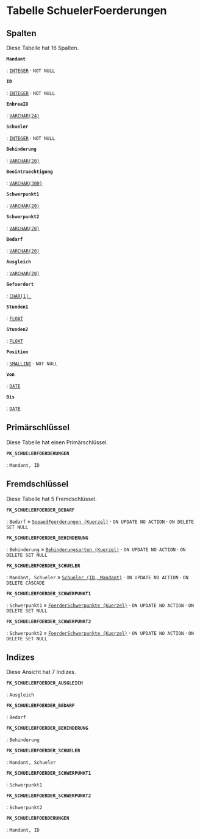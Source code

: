 # Tabelle **SchuelerFoerderungen**



## Spalten

Diese Tabelle hat 16 Spalten.

**`Mandant`**

:   [`INTEGER`](https://firebirdsql.org/file/documentation/html/en/refdocs/fblangref40/firebird-40-language-reference.html#fblangref40-datatypes-inttypes) · `NOT NULL`

    

**`ID`**

:   [`INTEGER`](https://firebirdsql.org/file/documentation/html/en/refdocs/fblangref40/firebird-40-language-reference.html#fblangref40-datatypes-inttypes) · `NOT NULL`

    

**`EnbreaID`**

:   [`VARCHAR(24)`](https://firebirdsql.org/file/documentation/html/en/refdocs/fblangref40/firebird-40-language-reference.html#fblangref40-datatypes-chartypes)

    

**`Schueler`**

:   [`INTEGER`](https://firebirdsql.org/file/documentation/html/en/refdocs/fblangref40/firebird-40-language-reference.html#fblangref40-datatypes-inttypes) · `NOT NULL`

    

**`Behinderung`**

:   [`VARCHAR(20)`](https://firebirdsql.org/file/documentation/html/en/refdocs/fblangref40/firebird-40-language-reference.html#fblangref40-datatypes-chartypes)

    

**`Beeintraechtigung`**

:   [`VARCHAR(300)`](https://firebirdsql.org/file/documentation/html/en/refdocs/fblangref40/firebird-40-language-reference.html#fblangref40-datatypes-chartypes)

    

**`Schwerpunkt1`**

:   [`VARCHAR(20)`](https://firebirdsql.org/file/documentation/html/en/refdocs/fblangref40/firebird-40-language-reference.html#fblangref40-datatypes-chartypes)

    

**`Schwerpunkt2`**

:   [`VARCHAR(20)`](https://firebirdsql.org/file/documentation/html/en/refdocs/fblangref40/firebird-40-language-reference.html#fblangref40-datatypes-chartypes)

    

**`Bedarf`**

:   [`VARCHAR(20)`](https://firebirdsql.org/file/documentation/html/en/refdocs/fblangref40/firebird-40-language-reference.html#fblangref40-datatypes-chartypes)

    

**`Ausgleich`**

:   [`VARCHAR(20)`](https://firebirdsql.org/file/documentation/html/en/refdocs/fblangref40/firebird-40-language-reference.html#fblangref40-datatypes-chartypes)

    

**`Gefoerdert`**

:   [`CHAR(1) `](https://firebirdsql.org/file/documentation/html/en/refdocs/fblangref40/firebird-40-language-reference.html#fblangref40-datatypes-chartypes)

    

**`Stunden1`**

:   [`FLOAT`](https://firebirdsql.org/file/documentation/html/en/refdocs/fblangref40/firebird-40-language-reference.html#fblangref40-datatypes-floattypes)

    

**`Stunden2`**

:   [`FLOAT`](https://firebirdsql.org/file/documentation/html/en/refdocs/fblangref40/firebird-40-language-reference.html#fblangref40-datatypes-floattypes)

    

**`Position`**

:   [`SMALLINT`](https://firebirdsql.org/file/documentation/html/en/refdocs/fblangref40/firebird-40-language-reference.html#fblangref40-datatypes-inttypes) · `NOT NULL`

    

**`Von`**

:   [`DATE`](https://firebirdsql.org/file/documentation/html/en/refdocs/fblangref40/firebird-40-language-reference.html#fblangref40-datatypes-fixedtypes)

    

**`Bis`**

:   [`DATE`](https://firebirdsql.org/file/documentation/html/en/refdocs/fblangref40/firebird-40-language-reference.html#fblangref40-datatypes-fixedtypes)

    

## Primärschlüssel

Diese Tabelle hat einen Primärschlüssel.

**`PK_SCHUELERFOERDERUNGEN`**

:   `Mandant, ID`

    

## Fremdschlüssel

Diese Tabelle hat 5 Fremdschlüssel.

**`FK_SCHUELERFOERDER_BEDARF`**

:   `Bedarf` » [`SopaedFoerderungen (Kuerzel)`](../../tables/sopaedfoerderungen) · `ON UPDATE NO ACTION` · `ON DELETE SET NULL`

    

**`FK_SCHUELERFOERDER_BEHINDERUNG`**

:   `Behinderung` » [`Behinderungsarten (Kuerzel)`](../../tables/behinderungsarten) · `ON UPDATE NO ACTION` · `ON DELETE SET NULL`

    

**`FK_SCHUELERFOERDER_SCHUELER`**

:   `Mandant, Schueler` » [`Schueler (ID, Mandant)`](../../tables/schueler) · `ON UPDATE NO ACTION` · `ON DELETE CASCADE`

    

**`FK_SCHUELERFOERDER_SCHWERPUNKT1`**

:   `Schwerpunkt1` » [`FoerderSchwerpunkte (Kuerzel)`](../../tables/foerderschwerpunkte) · `ON UPDATE NO ACTION` · `ON DELETE SET NULL`

    

**`FK_SCHUELERFOERDER_SCHWERPUNKT2`**

:   `Schwerpunkt2` » [`FoerderSchwerpunkte (Kuerzel)`](../../tables/foerderschwerpunkte) · `ON UPDATE NO ACTION` · `ON DELETE SET NULL`

    

## Indizes

Diese Ansicht hat 7 Indizes.

**`FK_SCHUELERFOERDER_AUSGLEICH`**

:   `Ausgleich`

    

**`FK_SCHUELERFOERDER_BEDARF`**

:   `Bedarf`

    

**`FK_SCHUELERFOERDER_BEHINDERUNG`**

:   `Behinderung`

    

**`FK_SCHUELERFOERDER_SCHUELER`**

:   `Mandant, Schueler`

    

**`FK_SCHUELERFOERDER_SCHWERPUNKT1`**

:   `Schwerpunkt1`

    

**`FK_SCHUELERFOERDER_SCHWERPUNKT2`**

:   `Schwerpunkt2`

    

**`PK_SCHUELERFOERDERUNGEN`**

:   `Mandant, ID`

    
